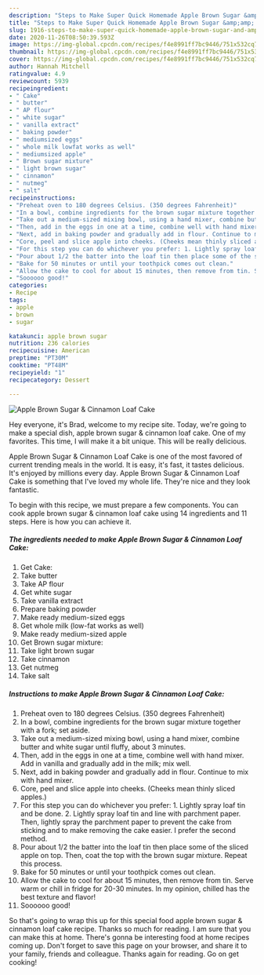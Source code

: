 ```yaml
---
description: "Steps to Make Super Quick Homemade Apple Brown Sugar &amp;amp; Cinnamon Loaf Cake"
title: "Steps to Make Super Quick Homemade Apple Brown Sugar &amp;amp; Cinnamon Loaf Cake"
slug: 1916-steps-to-make-super-quick-homemade-apple-brown-sugar-and-amp-cinnamon-loaf-cake
date: 2020-11-26T08:50:39.593Z
image: https://img-global.cpcdn.com/recipes/f4e8991ff7bc9446/751x532cq70/apple-brown-sugar-cinnamon-loaf-cake-recipe-main-photo.jpg
thumbnail: https://img-global.cpcdn.com/recipes/f4e8991ff7bc9446/751x532cq70/apple-brown-sugar-cinnamon-loaf-cake-recipe-main-photo.jpg
cover: https://img-global.cpcdn.com/recipes/f4e8991ff7bc9446/751x532cq70/apple-brown-sugar-cinnamon-loaf-cake-recipe-main-photo.jpg
author: Hannah Mitchell
ratingvalue: 4.9
reviewcount: 5939
recipeingredient:
- " Cake"
- " butter"
- " AP flour"
- " white sugar"
- " vanilla extract"
- " baking powder"
- " mediumsized eggs"
- " whole milk lowfat works as well"
- " mediumsized apple"
- " Brown sugar mixture"
- " light brown sugar"
- " cinnamon"
- " nutmeg"
- " salt"
recipeinstructions:
- "Preheat oven to 180 degrees Celsius. (350 degrees Fahrenheit)"
- "In a bowl, combine ingredients for the brown sugar mixture together with a fork; set aside."
- "Take out a medium-sized mixing bowl, using a hand mixer, combine butter and white sugar until fluffy, about 3 minutes."
- "Then, add in the eggs in one at a time, combine well with hand mixer. Add in vanilla and gradually add in the milk; mix well."
- "Next, add in baking powder and gradually add in flour. Continue to mix with hand mixer."
- "Core, peel and slice apple into cheeks. (Cheeks mean thinly sliced apples.)"
- "For this step you can do whichever you prefer: 1. Lightly spray loaf tin and be done. 2. Lightly spray loaf tin and line with parchment paper. Then, lightly spray the parchment paper to prevent the cake from sticking and to make removing the cake easier. I prefer the second method."
- "Pour about 1/2 the batter into the loaf tin then place some of the sliced apple on top. Then, coat the top with the brown sugar mixture. Repeat this process."
- "Bake for 50 minutes or until your toothpick comes out clean."
- "Allow the cake to cool for about 15 minutes, then remove from tin. Serve warm or chill in fridge for 20-30 minutes. In my opinion, chilled has the best texture and flavor!"
- "Soooooo good!"
categories:
- Recipe
tags:
- apple
- brown
- sugar

katakunci: apple brown sugar 
nutrition: 236 calories
recipecuisine: American
preptime: "PT30M"
cooktime: "PT48M"
recipeyield: "1"
recipecategory: Dessert

---
```



![Apple Brown Sugar &amp; Cinnamon Loaf Cake](https://img-global.cpcdn.com/recipes/f4e8991ff7bc9446/751x532cq70/apple-brown-sugar-cinnamon-loaf-cake-recipe-main-photo.jpg)

Hey everyone, it's Brad, welcome to my recipe site. Today, we're going to make a special dish, apple brown sugar &amp; cinnamon loaf cake. One of my favorites. This time, I will make it a bit unique. This will be really delicious.



Apple Brown Sugar &amp; Cinnamon Loaf Cake is one of the most favored of current trending meals in the world. It is easy, it's fast, it tastes delicious. It's enjoyed by millions every day. Apple Brown Sugar &amp; Cinnamon Loaf Cake is something that I've loved my whole life. They're nice and they look fantastic.


To begin with this recipe, we must prepare a few components. You can cook apple brown sugar &amp; cinnamon loaf cake using 14 ingredients and 11 steps. Here is how you can achieve it.

<!--inarticleads1-->

##### The ingredients needed to make Apple Brown Sugar &amp; Cinnamon Loaf Cake:

1. Get  Cake:
1. Take  butter
1. Take  AP flour
1. Get  white sugar
1. Take  vanilla extract
1. Prepare  baking powder
1. Make ready  medium-sized eggs
1. Get  whole milk (low-fat works as well)
1. Make ready  medium-sized apple
1. Get  Brown sugar mixture:
1. Take  light brown sugar
1. Take  cinnamon
1. Get  nutmeg
1. Take  salt




<!--inarticleads2-->

##### Instructions to make Apple Brown Sugar &amp; Cinnamon Loaf Cake:

1. Preheat oven to 180 degrees Celsius. (350 degrees Fahrenheit)
1. In a bowl, combine ingredients for the brown sugar mixture together with a fork; set aside.
1. Take out a medium-sized mixing bowl, using a hand mixer, combine butter and white sugar until fluffy, about 3 minutes.
1. Then, add in the eggs in one at a time, combine well with hand mixer. Add in vanilla and gradually add in the milk; mix well.
1. Next, add in baking powder and gradually add in flour. Continue to mix with hand mixer.
1. Core, peel and slice apple into cheeks. (Cheeks mean thinly sliced apples.)
1. For this step you can do whichever you prefer: 1. Lightly spray loaf tin and be done. 2. Lightly spray loaf tin and line with parchment paper. Then, lightly spray the parchment paper to prevent the cake from sticking and to make removing the cake easier. I prefer the second method.
1. Pour about 1/2 the batter into the loaf tin then place some of the sliced apple on top. Then, coat the top with the brown sugar mixture. Repeat this process.
1. Bake for 50 minutes or until your toothpick comes out clean.
1. Allow the cake to cool for about 15 minutes, then remove from tin. Serve warm or chill in fridge for 20-30 minutes. In my opinion, chilled has the best texture and flavor!
1. Soooooo good!




So that's going to wrap this up for this special food apple brown sugar &amp; cinnamon loaf cake recipe. Thanks so much for reading. I am sure that you can make this at home. There's gonna be interesting food at home recipes coming up. Don't forget to save this page on your browser, and share it to your family, friends and colleague. Thanks again for reading. Go on get cooking!
